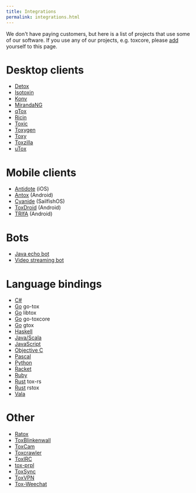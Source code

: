 ```yaml
---
title: Integrations
permalink: integrations.html
---
```


We don't have paying customers, but here is a list of projects that use some
of our software. If you use any of our projects, e.g. toxcore, please
[add](https://github.com/TokTok/website/edit/master/toktok/integrations.md)
yourself to this page.

# Desktop clients

* [Detox](https://github.com/hexafluoride/Detox)
* [Isotoxin](https://github.com/isotoxin/isotoxin)
* [Konv](https://github.com/SkyzohKey/Konv)
* [MirandaNG](https://github.com/miranda-ng/miranda-ng)
* [qTox](https://github.com/qTox/qTox)
* [Ricin](https://github.com/RicinApp/Ricin)
* [Toxic](https://github.com/JFreegman/toxic)
* [Toxygen](https://github.com/toxygen-project/toxygen)
* [Toxy](https://github.com/alexbakker/Toxy)
* [Toxzilla](https://github.com/toxzilla/app)
* [uTox](https://github.com/uTox/uTox)

# Mobile clients

* [Antidote](https://github.com/Antidote-for-Tox/Antidote) (iOS)
* [Antox](https://github.com/Antox/Antox) (Android)
* [Cyanide](https://github.com/krobelus/cyanide) (SailfishOS)
* [ToxDroid](https://github.com/suzp1984/ToxDroid) (Android)
* [TRIfA](https://github.com/zoff99/ToxAndroidRefImpl) (Android)

# Bots

* [Java echo bot](https://github.com/TokTok/echobot-jvm)
* [Video streaming bot](https://github.com/TokTok/streambot-jvm)

# Language bindings

* [C#](https://github.com/alexbakker/SharpTox)
* [Go](https://github.com/codedust/go-tox) go-tox
* [Go](https://github.com/josephyzhou/libtox) libtox
* [Go](https://github.com/kitech/go-toxcore) go-toxcore
* [Go](https://github.com/xhebox/gtox) gtox
* [Haskell](https://github.com/TokTok/hs-toxcore-c)
* [Java/Scala](https://github.com/TokTok/jvm-toxcore-c)
* [JavaScript](https://github.com/TokTok/js-toxcore-c)
* [Objective C](https://github.com/Antidote-for-Tox/objcTox)
* [Pascal](https://github.com/kangreon/pascal-toxcore)
* [Python](https://github.com/TokTok/py-toxcore-c)
* [Racket](https://github.com/lehitoskin/libtoxcore-racket)
* [Ruby](https://github.com/toxon/tox.rb)
* [Rust](https://github.com/quininer/tox-rs) tox-rs
* [Rust](https://github.com/suhr/rstox) rstox
* [Vala](https://github.com/RicinApp/tox-vapi)

# Other

* [Ratox](https://github.com/pranomostro/ratox)
* [ToxBlinkenwall](https://github.com/zoff99/ToxBlinkenwall)
* [ToxCam](https://github.com/zoff99/ToxCam)
* [Toxcrawler](https://github.com/JFreegman/toxcrawler)
* [ToxIRC](https://github.com/endoffile78/toxirc)
* [tox-prpl](https://github.com/jin-eld/tox-prpl)
* [ToxSync](https://github.com/MKras/ToxSync)
* [ToxVPN](https://github.com/cleverca22/toxvpn)
* [Tox-Weechat](https://github.com/haavard/tox-weechat)
